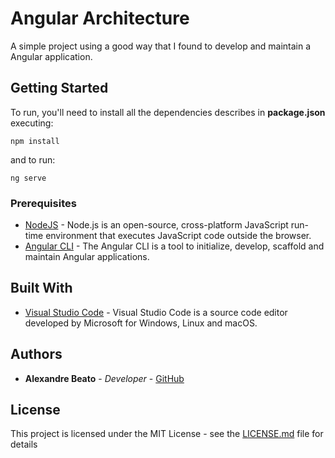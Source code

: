 # Angular Architecture

A simple project using a good way that I found to develop and maintain a Angular application.

## Getting Started

To run, you'll need to install all the dependencies describes in **package.json** executing:

```
npm install
```

and to run:

```
ng serve
```

### Prerequisites

* [NodeJS](https://nodejs.org/en/) - Node.js is an open-source, cross-platform JavaScript run-time environment that executes JavaScript code outside the browser.
* [Angular CLI](https://cli.angular.io/) - The Angular CLI is a tool to initialize, develop, scaffold and maintain Angular applications.


## Built With

* [Visual Studio Code](https://code.visualstudio.com/) - Visual Studio Code is a source code editor developed by Microsoft for Windows, Linux and macOS.


## Authors

* **Alexandre Beato** - *Developer* - [GitHub](https://github.com/alexandrebeato)

## License

This project is licensed under the MIT License - see the [LICENSE.md](LICENSE.md) file for details